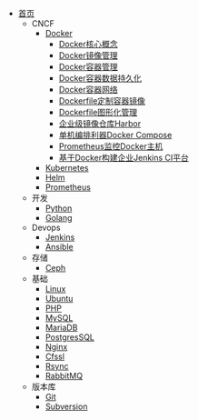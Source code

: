 - [首页](/)
  - CNCF
    - [Docker](/zh-cn/docker/)
      - [Docker核心概念](/zh-cn/docker/Docker核心概念.md)
      - [Docker镜像管理](/zh-cn/docker/Docker镜像管理.md)
      - [Docker容器管理](/zh-cn/docker/Docker容器管理.md)
      - [Docker容器数据持久化](/zh-cn/docker/Docker容器数据持久化.md)
      - [Docker容器网络](/zh-cn/docker/Docker容器网络.md)
      - [Dockerfile定制容器镜像](/zh-cn/docker/Dockerfile定制容器镜像.md)
      - [Dockerfile图形化管理](/zh-cn/docker/Docker图形化管理.md)
      - [企业级镜像仓库Harbor](/zh-cn/docker/企业级镜像仓库Harbor.md)
      - [单机编排利器Docker Compose](/zh-cn/docker/DockerCompose.md)
      - [Prometheus监控Docker主机](/zh-cn/docker/Prometheus监控Docker主机.md)
      - [基于Docker构建企业Jenkins CI平台](/zh-cn/docker/基于Docker构建企业Jenkins平台.md)
    - [Kubernetes](zh-cn/k8s/)
    - [Helm](zh-cn/helm/)
    - [Prometheus](zh-cn/prometheus/)
  - 开发
    - [Python](/zh-cn/python/)
    - [Golang](/zh-cn/go/)
  - Devops
    - [Jenkins](zh-cn/jenkins/)
    - [Ansible](zh-cn/ansible/)
  - 存储
    - [Ceph](/zh-cn/ceph/)
  - 基础
    - [Linux](zh-cn/linux/)
    - [Ubuntu](zh-cn/ubuntu/)
    - [PHP](zh-cn/php/)
    - [MySQL](/zh-cn/mysql/)
    - [MariaDB](/zh-cn/mariadb/)
    - [PostgresSQL](/zh-cn/postgressql/)
    - [Nginx](/zh-cn/nginx/)
    - [Cfssl](zh/../zh-cn/cfssl/)
    - [Rsync](zh-cn/rsync/)
    - [RabbitMQ](zh-cn/rabbitmq/)
  - 版本库
    - [Git](zh-cn/git/)
    - [Subversion](zh-cn/subversion/)
